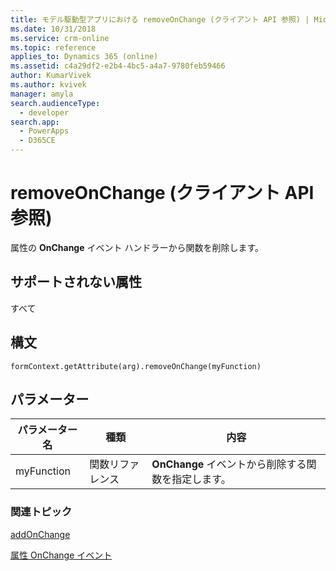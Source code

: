 ```yaml
---
title: モデル駆動型アプリにおける removeOnChange (クライアント API 参照) | MicrosoftDocs
ms.date: 10/31/2018
ms.service: crm-online
ms.topic: reference
applies_to: Dynamics 365 (online)
ms.assetid: c4a29df2-e2b4-4bc5-a4a7-9780feb59466
author: KumarVivek
ms.author: kvivek
manager: amyla
search.audienceType:
  - developer
search.app:
  - PowerApps
  - D365CE
---
```

# <a name="removeonchange-client-api-reference"></a>removeOnChange (クライアント API 参照)



属性の **OnChange** イベント ハンドラーから関数を削除します。

## <a name="attribute-types-supported"></a>サポートされない属性

すべて

## <a name="syntax"></a>構文

`formContext.getAttribute(arg).removeOnChange(myFunction)`

## <a name="parameters"></a>パラメーター

| パラメーター名| 種類​​| 内容  |
| --------|-----------| -----|
|myFunction| 関数リファレンス| **OnChange** イベントから削除する関数を指定します。|


### <a name="related-topics"></a>関連トピック

[addOnChange](addOnChange.md)

[属性 OnChange イベント](../events/attribute-onchange.md)

